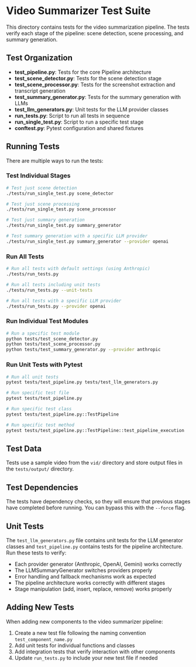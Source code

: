 # Video Summarizer Test Suite

This directory contains tests for the video summarization pipeline. The tests verify each stage of the pipeline: scene detection, scene processing, and summary generation.

## Test Organization

- **test_pipeline.py**: Tests for the core Pipeline architecture
- **test_scene_detector.py**: Tests for the scene detection stage
- **test_scene_processor.py**: Tests for the screenshot extraction and transcript generation
- **test_summary_generator.py**: Tests for the summary generation with LLMs
- **test_llm_generators.py**: Unit tests for the LLM provider classes
- **run_tests.py**: Script to run all tests in sequence
- **run_single_test.py**: Script to run a specific test stage
- **conftest.py**: Pytest configuration and shared fixtures

## Running Tests

There are multiple ways to run the tests:

### Test Individual Stages

```bash
# Test just scene detection
./tests/run_single_test.py scene_detector

# Test just scene processing
./tests/run_single_test.py scene_processor

# Test just summary generation
./tests/run_single_test.py summary_generator

# Test summary generation with a specific LLM provider
./tests/run_single_test.py summary_generator --provider openai
```

### Run All Tests

```bash
# Run all tests with default settings (using Anthropic)
./tests/run_tests.py

# Run all tests including unit tests
./tests/run_tests.py --unit-tests

# Run all tests with a specific LLM provider
./tests/run_tests.py --provider openai
```

### Run Individual Test Modules

```bash
# Run a specific test module
python tests/test_scene_detector.py
python tests/test_scene_processor.py
python tests/test_summary_generator.py --provider anthropic
```

### Run Unit Tests with Pytest

```bash
# Run all unit tests
pytest tests/test_pipeline.py tests/test_llm_generators.py

# Run specific test file
pytest tests/test_pipeline.py

# Run specific test class
pytest tests/test_pipeline.py::TestPipeline

# Run specific test method
pytest tests/test_pipeline.py::TestPipeline::test_pipeline_execution
```

## Test Data

Tests use a sample video from the `vid/` directory and store output files in the `tests/output/` directory.

## Test Dependencies

The tests have dependency checks, so they will ensure that previous stages have completed before running. You can bypass this with the `--force` flag.

## Unit Tests

The `test_llm_generators.py` file contains unit tests for the LLM generator classes and `test_pipeline.py` contains tests for the pipeline architecture. Run these tests to verify:

- Each provider generator (Anthropic, OpenAI, Gemini) works correctly
- The LLMSummaryGenerator switches providers properly
- Error handling and fallback mechanisms work as expected
- The pipeline architecture works correctly with different stages
- Stage manipulation (add, insert, replace, remove) works properly

## Adding New Tests

When adding new components to the video summarizer pipeline:

1. Create a new test file following the naming convention `test_component_name.py`
2. Add unit tests for individual functions and classes
3. Add integration tests that verify interaction with other components
4. Update `run_tests.py` to include your new test file if needed